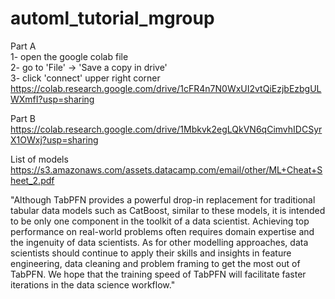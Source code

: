 # automl_tutorial_mgroup


Part A   
1- open the google colab file   
2- go to 'File' -> 'Save a copy in drive'  
3- click 'connect' upper right corner  
https://colab.research.google.com/drive/1cFR4n7N0WxUI2vtQiEzjbEzbgULWXmfI?usp=sharing

Part B
https://colab.research.google.com/drive/1Mbkvk2egLQkVN6qCimvhIDCSyrX1OWxj?usp=sharing

List of models
https://s3.amazonaws.com/assets.datacamp.com/email/other/ML+Cheat+Sheet_2.pdf

"Although TabPFN provides a powerful drop-in replacement for traditional tabular data models such as CatBoost, similar to these models, it is intended to be only one component in the toolkit of a data scientist. Achieving top performance on real-world problems often requires domain expertise and the ingenuity of data scientists. As for other modelling approaches, data scientists should continue to apply their skills and insights in feature engineering, data cleaning and problem framing to get the most out of TabPFN. We hope that the training speed of TabPFN will facilitate faster iterations in the data science workflow."


